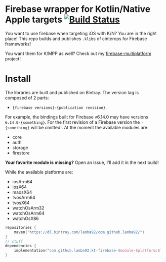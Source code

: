 # Firebase wrapper for Kotlin/Native Apple targets [![Build Status](https://travis-ci.org/lamba92/firebase-ios-kotlin-native.svg?branch=master)](https://travis-ci.org/lamba92/firebase-ios-kotlin-native)
You want to use firebase when targeting iOS with K/N? You are in the right place! This repo builds and publishes `.klib`s of cinterops for Firebase frameworks! 

You want them for K/MPP as well? Check out my [firebase-multiplatform](https://github.com/lamba92/firebase-multiplatform) project!

# Install
The libraries are built and published on Bintray. The version tag is composed of 2 parts: 
 - `{firebase versions}-{publication revision}`.
 
 For example, the bindings built for Firebase v6.14.0 may have versions `6.14.0-{something}`. For the first revision of a Firebase version the `-{something}` will be omitted!.
 At the moment the available modules are:
 - core
 - auth
 - storage
 - firestore
 
 **Your favorite module is missing?** Open an issue, I'll add it in the next build!
 
 While the available platforms are:
  - iosArm64
  - iosX64
  - maosX64
  - tvosArm64
  - tvosX64
  - watchOsArm32
  - watchOsArm64
  - watchOsX86
  
```kotlin
repositories {
    maven("https://dl.bintray.com/lamba92/com.github.lamba92/")
}
// stuff
dependencies {
    implementation("com.github.lamba92:kt-firebase-$module-$platform:$latestVersion")
}
```